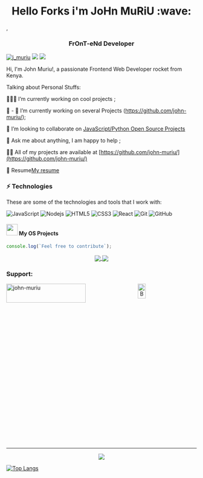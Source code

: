 <h1 align="center"> Hello Forks  i'm JoHn MuRiU :wave:</h1> 
 ,<h3 align="center">FrOnT-eNd Developer</h3>


<p align="left"> <a href="https://twitter.com/j_muriu" target="blank"><img src="https://img.shields.io/twitter/follow/j_muriu?logo=twitter&style=for-the-badge" alt="j_muriu" /></a> 
<a href="https://facebook.com/john.muriu.54" target="blank"><img src="https://img.shields.io/badge/Facebook-1877F2?style=for-the-badge&logo=facebook&logoColor=white" /></a> 
 <a href="https://www.linkedin.com/in/john-muriu/" target="blank"><img src="https://img.shields.io/badge/LinkedIn-0077B5?style=for-the-badge&logo=linkedin&logoColor=white" /> </a></p>


Hi, I'm John Muriu!, a passionate  Frontend Web Developer rocket from Kenya.


Talking about Personal Stuffs:

👨🏽‍💻 I’m currently working on cool projects ;

:seedling: - 🔭 I’m currently working on several Projects (https://github.com/john-muriu/);

:seedling:  I’m looking to collaborate on [JavaScript/Python Open Source Projects](https://johnmuriu.netlify.app/)

:speech_balloon: Ask me about anything, I am happy to help ;

👨‍💻 All of my projects are available at [https://github.com/john-muriu/](https://github.com/john-muriu/)
 
:memo: Resume[My resume](https://drive.google.com/file/d/1ESXF3ulffejwbGB-Wj6u1z1Q0N5lSH_b/view)

### ⚡ Technologies

These are some of the technologies and tools that I work with:

![JavaScript](https://img.shields.io/badge/-JavaScript-black?style=flat-square&logo=javascript)
![Nodejs](https://img.shields.io/badge/-Nodejs-339933?style=flat-square&logo=Node.js&logoColor=white)
![HTML5](https://img.shields.io/badge/-HTML5-E34F26?style=flat-square&logo=html5&logoColor=white)
![CSS3](https://img.shields.io/badge/-CSS3-1572B6?style=flat-square&logo=css3)
![React](https://img.shields.io/badge/-React.js-black?style=flat-square&logo=react&logoColor=Crayola)
![Git](https://img.shields.io/badge/-Git-black?style=flat-square&logo=git)
![GitHub](https://img.shields.io/badge/-GitHub-181717?style=flat-square&logo=github)

#### <img src="https://media.giphy.com/media/WUlplcMpOCEmTGBtBW/giphy.gif" width="30"> My OS Projects  
```javascript
console.log(`Feel free to contribute`);
```

<span>
<p align="center">
  <a href="https://github.com/John-Muriu/bouncing-Balls">
    <img align="center" src="https://github-readme-stats.vercel.app/api/pin/?username=john-muriu&repo=bouncing-Balls&theme=algolia" />
  </a>

  <a href="https://github.com/John-Muriu/facebook-clone">
    <img align="center" src="https://github-readme-stats.vercel.app/api/pin/?username=john-muriu&repo=facebook-clone&theme=algolia" />
  </a>
</p>
</span>


<h3 align="left">Support:</h3>

<p>
<a href="https://www.buymeacoffee.com/johnmuriu"> 
<img align="left" src="https://cdn.buymeacoffee.com/buttons/v2/default-yellow.png" height="50" width="210" alt="john-muriu" />
</a>
</p>
<p align="center">
<a href="https://www.buymeacoffee.com/johnmuriu" target="_blank"><img src="https://img.buymeacoffee.com/button-api/?text=Buy me a book&emoji=📖&slug=dexplorer&button_colour=ff7e38&font_colour=000000&font_family=Cookie&outline_colour=000000&coffee_colour=FFDD00" alt="Buy Me A Coffee" height="10%" width="20%" ></a>
</p>

<br>
<hr/>
 
<p align="center">
<a href="https://github.com/john-muriu">
  <img align="center" src="https://github-readme-stats.vercel.app/api?username=john-muriu&show_icons=true&theme=algolia" />
</a>
</p>


[![Top Langs](https://github-readme-stats.vercel.app/api/top-langs/?username=john-muriu&langs_count=8)](https://github.com/john-muriu/github-readme-stats)


